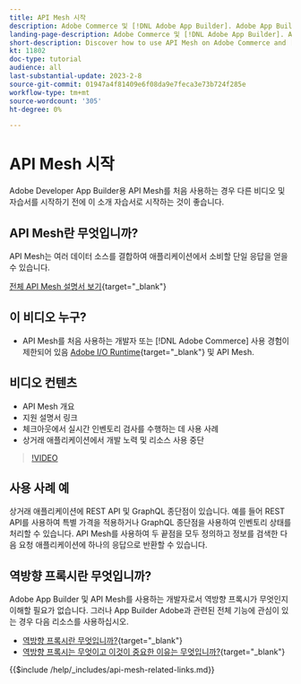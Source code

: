 ```yaml
---
title: API Mesh 시작
description: Adobe Commerce 및 [!DNL Adobe App Builder]. Adobe App Builder Adobe 설치, 프로젝트 작업, graphql 역방향 프록시 만들기 등에 대해 알아봅니다.
landing-page-description: Adobe Commerce 및 [!DNL Adobe App Builder]. Adobe IO 설치, 프로젝트 작업, graphql 역방향 프록시 생성 등에 대해 알아봅니다.
short-description: Discover how to use API Mesh on Adobe Commerce and [!DNL Adobe App Builder]. Learn about installing Adobe IO, working with projects, creating a graphql reverse proxy and much more.
kt: 11802
doc-type: tutorial
audience: all
last-substantial-update: 2023-2-8
source-git-commit: 01947a4f81409e6f08da9e7feca3e73b724f285e
workflow-type: tm+mt
source-wordcount: '305'
ht-degree: 0%

---
```


# API Mesh 시작

Adobe Developer App Builder용 API Mesh를 처음 사용하는 경우 다른 비디오 및 자습서를 시작하기 전에 이 소개 자습서로 시작하는 것이 좋습니다.

## API Mesh란 무엇입니까?

API Mesh는 여러 데이터 소스를 결합하여 애플리케이션에서 소비할 단일 응답을 얻을 수 있습니다.

[전체 API Mesh 설명서 보기](https://developer.adobe.com/graphql-mesh-gateway/gateway/overview/){target="_blank"}

## 이 비디오 누구?

* API Mesh를 처음 사용하는 개발자 또는 [!DNL Adobe Commerce] 사용 경험이 제한되어 있음 [Adobe I/O Runtime](https://developer.adobe.com/runtime/docs/guides/overview/){target="_blank"} 및 API Mesh.

## 비디오 컨텐츠

* API Mesh 개요
* 지원 설명서 링크
* 체크아웃에서 실시간 인벤토리 검사를 수행하는 데 사용 사례
* 상거래 애플리케이션에서 개발 노력 및 리소스 사용 중단

>[!VIDEO](https://video.tv.adobe.com/v/3417534/)

## 사용 사례 예

상거래 애플리케이션에 REST API 및 GraphQL 종단점이 있습니다. 예를 들어 REST API를 사용하여 특별 가격을 적용하거나 GraphQL 종단점을 사용하여 인벤토리 상태를 처리할 수 있습니다. API Mesh를 사용하여 두 끝점을 모두 정의하고 정보를 검색한 다음 요청 애플리케이션에 하나의 응답으로 반환할 수 있습니다.

## 역방향 프록시란 무엇입니까?

Adobe App Builder 및 API Mesh를 사용하는 개발자로서 역방향 프록시가 무엇인지 이해할 필요가 없습니다. 그러나 App Builder Adobe과 관련된 전체 기능에 관심이 있는 경우 다음 리소스를 사용하십시오.

* [역방향 프록시란 무엇입니까?](https://www.imperva.com/learn/performance/reverse-proxy/){target="_blank"}
* [역방향 프록시는 무엇이고 이것이 중요한 이유는 무엇입니까?](https://blog.hubspot.com/website/reverse-proxy){target="_blank"}

{{$include /help/_includes/api-mesh-related-links.md}}
